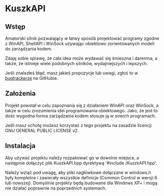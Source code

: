 KuszkAPI
==========

Wstęp
----------
Amatorski silnik pozwalający w łatwy sposób projektować programy zgodne z WinAPI, ShellAPI i WinSock używając obiektowo zorientowanych modeli do zarządzania kodem.

Zdaję sobie sprawę, że cała idea może wydawać się śmieszna i daremna, a także, że istnieje wiele podobnych silników, wydajniejszych i lepszych.

Jeśli znalazłeś błąd, masz jakieś propozycje lub uwagi, zgłoś to w <a target="_blank" href="https://github.com/Kuszki/KuszkAPI/issues">bugtrackerze</a> na GitHubie.

Założenia
----------
Projekt powstał w celu zapoznania się z działaniem WinAPI oraz WinSock, a także w celu zrozumienia idei programowania obiektowego. Jako, że jest to dość wygodna forma zarządzania kodem stosuje ją w sowich programach.

Jeśli masz ochotę możesz korzystać z tego projektu na zasadzie licencji GNU GENERAL PUBLIC LICENSE v2.

Instalacja
----------
Aby używać projektu należy rozpakować go w dowolne miejsce, a następnie dołączyć plik KuszkAPI.hpp dyrektywą '#include <path to KuszkAPI root dir>/KuszkAPI.hpp'.

Należy wziąć pod uwagę, aby pliki nagłówkowe dołączane w windows.h były kompletne i zawierały wszystkie definicje (Common Control w wersji 6 lub nowszej). Domyślnie projekty będą budowane dla Windows XP+ i mogą nie działać poprawnie na poprzednich systemach.
